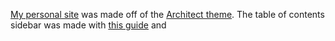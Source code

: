 
[My personal site](https://cybercherney.github.io) was made off of the [Architect theme](https://github.com/pages-themes/architect). The table of contents sidebar was made with [this guide](https://afeld.github.io/bootstrap-toc/) and 
